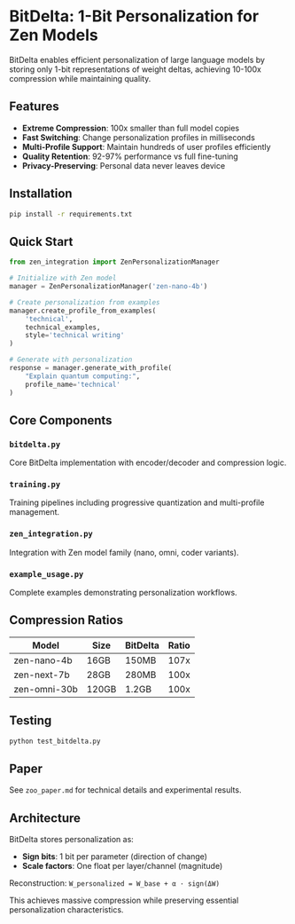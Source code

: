 # BitDelta: 1-Bit Personalization for Zen Models

BitDelta enables efficient personalization of large language models by storing only 1-bit representations of weight deltas, achieving 10-100x compression while maintaining quality.

## Features

- **Extreme Compression**: 100x smaller than full model copies
- **Fast Switching**: Change personalization profiles in milliseconds  
- **Multi-Profile Support**: Maintain hundreds of user profiles efficiently
- **Quality Retention**: 92-97% performance vs full fine-tuning
- **Privacy-Preserving**: Personal data never leaves device

## Installation

```bash
pip install -r requirements.txt
```

## Quick Start

```python
from zen_integration import ZenPersonalizationManager

# Initialize with Zen model
manager = ZenPersonalizationManager('zen-nano-4b')

# Create personalization from examples
manager.create_profile_from_examples(
    'technical',
    technical_examples,
    style='technical writing'
)

# Generate with personalization
response = manager.generate_with_profile(
    "Explain quantum computing:",
    profile_name='technical'
)
```

## Core Components

### `bitdelta.py`
Core BitDelta implementation with encoder/decoder and compression logic.

### `training.py` 
Training pipelines including progressive quantization and multi-profile management.

### `zen_integration.py`
Integration with Zen model family (nano, omni, coder variants).

### `example_usage.py`
Complete examples demonstrating personalization workflows.

## Compression Ratios

| Model | Size | BitDelta | Ratio |
|-------|------|----------|-------|
| zen-nano-4b | 16GB | 150MB | 107x |
| zen-next-7b | 28GB | 280MB | 100x |
| zen-omni-30b | 120GB | 1.2GB | 100x |

## Testing

```bash
python test_bitdelta.py
```

## Paper

See `zoo_paper.md` for technical details and experimental results.

## Architecture

BitDelta stores personalization as:
- **Sign bits**: 1 bit per parameter (direction of change)
- **Scale factors**: One float per layer/channel (magnitude)

Reconstruction: `W_personalized = W_base + α · sign(ΔW)`

This achieves massive compression while preserving essential personalization characteristics.